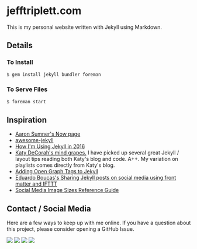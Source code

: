 # jefftriplett.com

This is my personal website written with Jekyll using Markdown.

## Details

### To Install

```bash
$ gem install jekyll bundler foreman
```

### To Serve Files

```bash
$ foreman start
```

## Inspiration

- [Aaron Sumner's Now page](http://aaronsumner.com/pages/now.html)
- [awesome-jekyll](https://github.com/planetjekyll/awesome-jekyll)
- [How I'm Using Jekyll in 2016](https://mademistakes.com/articles/using-jekyll-2016/)
- [Katy DeCorah's mind grapes.](https://github.com/katydecorah/katydecorah.github.io) I have picked up several great Jekyll / layout tips reading both Katy's blog and code. A++. My variation on playlists comes directly from Katy's blog.
- [Adding Open Graph Tags to Jekyll](http://davidensinger.com/2013/04/adding-open-graph-tags-to-jekyll/)
- [Eduardo Bouças's Sharing Jekyll posts on social media using front matter and IFTTT](https://eduardoboucas.com/blog/2015/04/28/sharing-jekyll-posts-on-social-media-using-front-matter-and-ifttt.html)
- [Social Media Image Sizes Reference Guide](https://github.com/chuckreynolds/social-profile-image-sizes)

## Contact / Social Media

Here are a few ways to keep up with me online. If you have a question about this project, please consider opening a GitHub Issue. 

[![](https://jefftriplett.com/assets/images/social/github.png)](https://github.com/jefftriplett)
[![](https://jefftriplett.com/assets/images/social/globe.png)](https://jefftriplett.com/)
[![](https://jefftriplett.com/assets/images/social/twitter.png)](https://twitter.com/webology)
[![](https://jefftriplett.com/assets/images/social/docker.png)](https://hub.docker.com/u/jefftriplett/)
